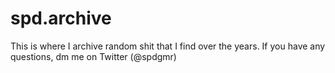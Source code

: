 # spd.archive

This is where I archive random shit that I find over the years.
If you have any questions, dm me on Twitter (@spdgmr)
